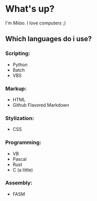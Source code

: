 # What's up?
I'm *Miiao*. I love computers ;)

## Which languages do i use?

### Scripting:
  - Python
  - Batch
  - VBS

### Markup:
  - HTML
  - Github Flavored Markdown

### Stylization:
  - CSS

### Programming:
  - VB
  - Pascal
  - Rust
  - C (a little)

### Assembly:
  - FASM
